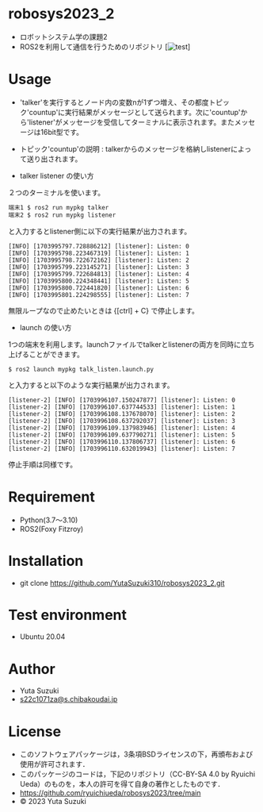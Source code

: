# robosys2023_2
* ロボットシステム学の課題2
* ROS2を利用して通信を行うためのリポジトリ
[![test](https://github.com/yutasuzuki310/mypkg/actions/workflows/test.yml/badge.svg)]

# Usage

* 'talker'を実行するとノード内の変数nが1ずつ増え、その都度トピック'countup'に実行結果がメッセージとして送られます。次に'countup'から'listener'がメッセージを受信してターミナルに表示されます。またメッセージは16bit型です。

* トピック'countup'の説明 : talkerからのメッセージを格納しlistenerによって送り出されます。


* talker listener の使い方

２つのターミナルを使います。

```bash
端末1 $ ros2 run mypkg talker
端末2 $ ros2 run mypkg listener
```
と入力するとlistener側に以下の実行結果が出力されます。

```
[INFO] [1703995797.728886212] [listener]: Listen: 0
[INFO] [1703995798.223467319] [listener]: Listen: 1
[INFO] [1703995798.722672162] [listener]: Listen: 2
[INFO] [1703995799.223145271] [listener]: Listen: 3
[INFO] [1703995799.722684813] [listener]: Listen: 4
[INFO] [1703995800.224348441] [listener]: Listen: 5
[INFO] [1703995800.722441820] [listener]: Listen: 6
[INFO] [1703995801.224298555] [listener]: Listen: 7
```

無限ループなので止めたいときは {[ctrl] + C} で停止します。


* launch の使い方

1つの端末を利用します。launchファイルでtalkerとlistenerの両方を同時に立ち上げることができます。

```
$ ros2 launch mypkg talk_listen.launch.py
```

と入力すると以下のような実行結果が出力されます。

```
[listener-2] [INFO] [1703996107.150247877] [listener]: Listen: 0
[listener-2] [INFO] [1703996107.637744533] [listener]: Listen: 1
[listener-2] [INFO] [1703996108.137678070] [listener]: Listen: 2
[listener-2] [INFO] [1703996108.637292037] [listener]: Listen: 3
[listener-2] [INFO] [1703996109.137983946] [listener]: Listen: 4
[listener-2] [INFO] [1703996109.637790271] [listener]: Listen: 5
[listener-2] [INFO] [1703996110.137806737] [listener]: Listen: 6
[listener-2] [INFO] [1703996110.632019943] [listener]: Listen: 7
```

停止手順は同様です。


# Requirement
* Python(3.7～3.10)
* ROS2(Foxy Fitzroy)

# Installation
* git clone https://github.com/YutaSuzuki310/robosys2023_2.git

# Test environment
* Ubuntu 20.04

# Author
* Yuta Suzuki
* s22c1071za@s.chibakoudai.jp

# License
* このソフトウェアパッケージは，3条項BSDライセンスの下，再頒布および使用が許可されます．
* このパッケージのコードは，下記のリポジトリ（CC-BY-SA 4.0 by Ryuichi Ueda）のものを，本人の許可を得て自身の著作としたものです．
* https://github.com/ryuichiueda/robosys2023/tree/main
* © 2023 Yuta Suzuki
